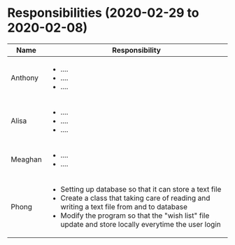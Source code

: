 # Responsibilities (2020-02-29 to 2020-02-08)

| Name | Responsibility |
|----|------------|
| Anthony | <ul><li>....</li><li>....</li><li>....</li></ul> |
| Alisa | <ul><li>....</li><li>....</li><li>....|
| Meaghan | <ul><li>....</li><li>....</li></ul> |
| Phong | <ul><li>Setting up database so that it can store a text file</li><li>Create a class that taking care of reading and writing a text file from and to database</li><li>Modify the program so that the "wish list" file update and store locally everytime the user login</li></ul>|
